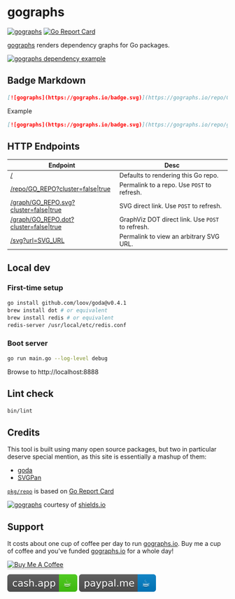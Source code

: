 # gographs

[![gographs](https://gographs.io/badge.svg)](https://gographs.io/repo/github.com/siggy/gographs?cluster=true)
[![Go Report Card](https://goreportcard.com/badge/github.com/siggy/gographs)](https://goreportcard.com/report/github.com/siggy/gographs)

[gographs](https://gographs.io) renders dependency graphs for Go packages.

[![gographs dependency example](https://gographs.io/graph/github.com/siggy/gographs.svg?cluster=true)](https://gographs.io)

## Badge Markdown

```md
[![gographs](https://gographs.io/badge.svg)](https://gographs.io/repo/GO_REPO?[cluster=true|false])
```

Example
```md
[![gographs](https://gographs.io/badge.svg)](https://gographs.io/repo/github.com/siggy/gographs?cluster=true)
```

## HTTP Endpoints

| Endpoint | Desc |
| --- | --- |
| [/](https://gographs.io) | Defaults to rendering this Go repo. |
| [/repo/GO_REPO?cluster=false\|true](https://gographs.io/repo/github.com/siggy/gographs?cluster=true) | Permalink to a repo. Use `POST` to refresh. |
| [/graph/GO_REPO.svg?cluster=false\|true](https://gographs.io/graph/github.com/siggy/gographs.svg?cluster=true) | SVG direct link. Use `POST` to refresh. |
| [/graph/GO_REPO.dot?cluster=false\|true](https://gographs.io/graph/github.com/siggy/gographs.dot?cluster=true) | GraphViz DOT direct link. Use `POST` to refresh. |
| [/svg?url=SVG_URL](https://gographs.io/svg?url=https://upload.wikimedia.org/wikipedia/commons/0/05/Go_Logo_Blue.svg) | Permalink to view an arbitrary SVG URL. |

## Local dev

### First-time setup

```bash
go install github.com/loov/goda@v0.4.1
brew install dot # or equivalent
brew install redis # or equivalent
redis-server /usr/local/etc/redis.conf
```

### Boot server

```bash
go run main.go --log-level debug
```

Browse to http://localhost:8888

## Lint check

```bash
bin/lint
```

## Credits

This tool is built using many open source packages, but two in particular
deserve special mention, as this site is essentially a mashup of them:

- [goda](https://github.com/loov/goda)
- [SVGPan](https://github.com/bumbu/svg-pan-zoom)

[`pkg/repo`](./pkg/repo) is based on [Go Report Card](https://github.com/gojp/goreportcard)

[![gographs](https://gographs.io/badge.svg)](https://gographs.io/repo/github.com/siggy/gographs?cluster=true) courtesy of [shields.io](https://shields.io/)

## Support

It costs about one cup of coffee per day to run
[gographs.io](https://gographs.io). Buy me a cup of coffee and you've funded
[gographs.io](https://gographs.io) for a whole day!

<a href="https://www.buymeacoffee.com/siggy" target="_blank"><img src="https://www.buymeacoffee.com/assets/img/custom_images/orange_img.png" alt="Buy Me A Coffee" style="height: 41px !important;width: 174px !important;box-shadow: 0px 3px 2px 0px rgba(190, 190, 190, 0.5) !important;-webkit-box-shadow: 0px 3px 2px 0px rgba(190, 190, 190, 0.5) !important;" ></a>

[![cash.app](public/img/cash.app.svg)](https://cash.app/$siggy)
[![paypal.me](public/img/paypal.me.svg)](https://paypal.me/andrewseigner)
